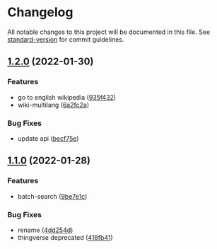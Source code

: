 # Changelog

All notable changes to this project will be documented in this file. See [standard-version](https://github.com/conventional-changelog/standard-version) for commit guidelines.

## [1.2.0](https://github.com/snomiao/userscript.js/compare/v1.1.0...v1.2.0) (2022-01-30)


### Features

* go to english wikipedia ([935f432](https://github.com/snomiao/userscript.js/commit/935f432804ff105aa59f422825bc382f3aa766fb))
* wiki-multilang ([6a2fc2a](https://github.com/snomiao/userscript.js/commit/6a2fc2a8d91030cd0eeda774998efaa79e42a966))


### Bug Fixes

* update api ([becf75e](https://github.com/snomiao/userscript.js/commit/becf75e48336f0ecb13da6edbcd7135e64845b90))

## [1.1.0](https://github.com/snomiao/userscript.js/compare/v1.0.12...v1.1.0) (2022-01-28)


### Features

* batch-search ([9be7e1c](https://github.com/snomiao/userscript.js/commit/9be7e1c20a362d1e4d2af58811a24ec1bc5f5eed))


### Bug Fixes

* rename ([4dd254d](https://github.com/snomiao/userscript.js/commit/4dd254d8239c97b303c7fe010325f900a0ab9fae))
* thingverse deprecated ([418fb41](https://github.com/snomiao/userscript.js/commit/418fb41cfe041f641d371130f3071fc14242ab5c))
